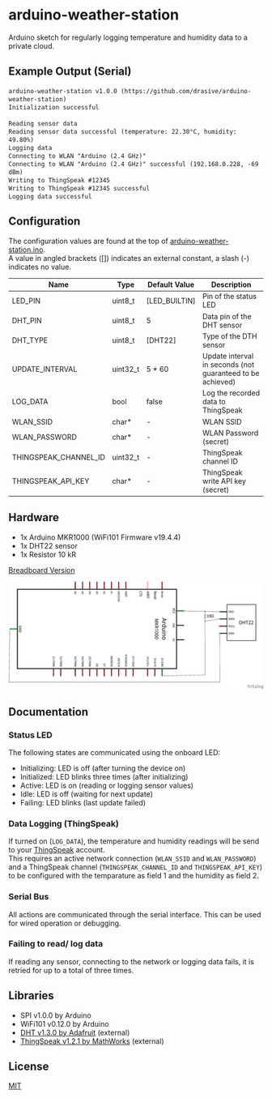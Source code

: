 # arduino-weather-station

Arduino sketch for regularly logging temperature and humidity data to a private cloud.

## Example Output (Serial)
```
arduino-weather-station v1.0.0 (https://github.com/drasive/arduino-weather-station)
Initialization successful

Reading sensor data
Reading sensor data successful (temperature: 22.30°C, humidity: 49.80%)
Logging data
Connecting to WLAN "Arduino (2.4 GHz)"
Connecting to WLAN "Arduino (2.4 GHz)" successful (192.168.0.228, -69 dBm)
Writing to ThingSpeak #12345
Writing to ThingSpeak #12345 successful
Logging data successful
```

## Configuration
The configuration values are found at the top of [arduino-weather-station.ino](/arduino-weather-station/arduino-weather-station.ino).  
A value in angled brackets ([]) indicates an external constant, a slash (-) indicates no value.

Name                  | Type     | Default Value   | Description
----------------------|----------|-----------------|------------
LED_PIN               | uint8_t  | [LED_BUILTIN]   | Pin of the status LED
DHT_PIN               | uint8_t  | 5               | Data pin of the DHT sensor
DHT_TYPE              | uint8_t  | [DHT22]         | Type of the DTH sensor
UPDATE_INTERVAL       | uint32_t | 5 * 60          | Update interval in seconds (not guaranteed to be achieved)
LOG_DATA              | bool     | false           | Log the recorded data to ThingSpeak
WLAN_SSID             | char*    | -               | WLAN SSID
WLAN_PASSWORD         | char*    | -               | WLAN Password (secret)
THINGSPEAK_CHANNEL_ID | uint32_t | -               | ThingSpeak channel ID
THINGSPEAK_API_KEY    | char*    | -               | ThingSpeak write API key (secret)

## Hardware
- 1x Arduino MKR1000 (WiFi101 Firmware v19.4.4)
- 1x DHT22 sensor
- 1x Resistor 10 kR

[Breadboard Version](/circuit/Breadboard.png)

![Circuit](/circuit/Circuit.png)

## Documentation
### Status LED
The following states are communicated using the onboard LED:
- Initializing: LED is off (after turning the device on)
- Initialized:  LED blinks three times (after initializing)
- Active:       LED is on (reading or logging sensor values)
- Idle:         LED is off (waiting for next update)
- Failing:      LED blinks (last update failed)

### Data Logging (ThingSpeak)
If turned on (`LOG_DATA`), the temperature and humidity readings will be send to your [ThingSpeak](https://thingspeak.com/) account.  
This requires an active network connection (`WLAN_SSID` and `WLAN_PASSWORD`) and a ThingSpeak channel (`THINGSPEAK_CHANNEL_ID` and `THINGSPEAK_API_KEY`) to be configured with the temparature as field 1 and the humidity as field 2.

### Serial Bus
All actions are communicated through the serial interface. This can be used for wired operation or debugging.

### Failing to read/ log data
If reading any sensor, connecting to the network or logging data fails, it is retried for up to a total of three times.

## Libraries
- SPI v1.0.0 by Arduino
- WiFi101 v0.12.0 by Arduino
- [DHT v1.3.0 by Adafruit](https://github.com/adafruit/DHT-sensor-library) (external)
- [ThingSpeak v1.2.1 by MathWorks](https://github.com/mathworks/thingspeak-arduino) (external)

## License
[MIT](/LICENSE)
